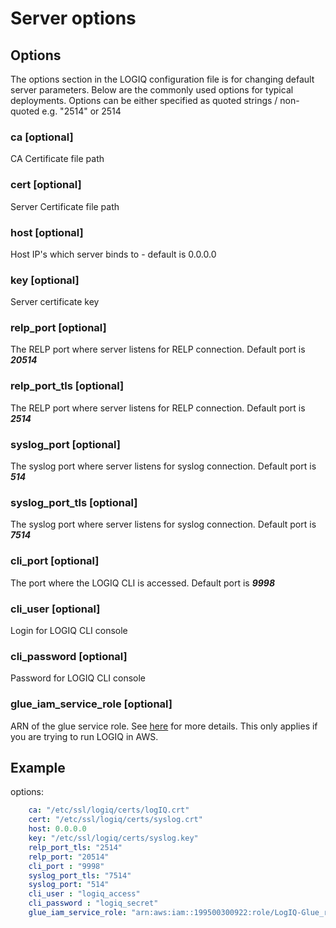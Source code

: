 # Server options

## Options

The options section in the LOGIQ configuration file is for changing default server parameters. Below are the commonly used options for typical deployments. Options can be either specified as quoted strings / non-quoted e.g. "2514" or 2514

### ca \[optional\]

CA Certificate file path

### cert \[optional\]

Server Certificate file path

### host \[optional\]

Host IP's which server binds to - default is 0.0.0.0

### key \[optional\]

Server certificate key

### relp\_port \[optional\]

The RELP port where server listens for RELP connection. Default port is _**20514**_

### **relp\_port\_tls** \[optional\]

The RELP port where server listens for RELP connection. Default port is _**2514**_

### syslog\_port \[optional\]

The syslog port where server listens for syslog connection. Default port is _**514**_

### **syslog\_port\_tls** \[optional\]

The syslog port where server listens for syslog connection. Default port is _**7514**_

### cli\_port \[optional\]

The port where the LOGIQ CLI is accessed. Default port is _**9998**_

### cli\_user \[optional\]

Login for LOGIQ CLI console

### cli\_password \[optional\]

Password for LOGIQ CLI console

### glue\_iam\_service\_role \[optional\]

ARN of the glue service role. See [here](../running-on-aws/aws-iam-resources.md#iam-service-role-for-glue) for more details. This only applies if you are trying to run LOGIQ in AWS.

## Example

options:

```yaml
    ca: "/etc/ssl/logiq/certs/logIQ.crt"
    cert: "/etc/ssl/logiq/certs/syslog.crt"
    host: 0.0.0.0
    key: "/etc/ssl/logiq/certs/syslog.key"
    relp_port_tls: "2514"
    relp_port: "20514"
    cli_port : "9998"
    syslog_port_tls: "7514"
    syslog_port: "514"
    cli_user : "logiq_access"
    cli_password : "logiq_secret"
    glue_iam_service_role: "arn:aws:iam::199500300922:role/LogIQ-Glue_role"
```


